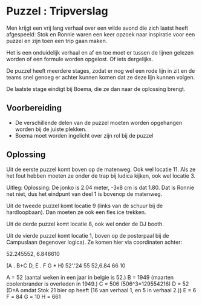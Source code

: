 # Puzzel : Tripverslag
Men krijgt een vrij lang verhaal over een wilde avond die zich laatst heeft afgespeeld: Stok en Ronnie waren een keer opzoek naar inspiratie voor een puzzel en zijn toen een trip gaan maken.

Het is een onduidelijk verhaal en af en toe moet er tussen de lijnen gelezen worden of een formule worden opgelost. Of iets dergelijks.

De puzzel heeft meerdere stages, zodat er nog wel een rode lijn in zit en de teams snel genoeg er achter kunnen komen dat ze deze lijn kunnen volgen.

De laatste stage eindigt bij Boema, die ze dan naar de oplossing brengt.

## Voorbereiding
 * De verschillende delen van de puzzel moeten worden opgehangen worden bij de juiste plekken.
 * Boema moet worden ingelicht over zijn rol bij de puzzel

## Oplossing 
Uit de eerste puzzel komt boven op de matenweg. Ook wel locatie 11. Als ze het fout hebben moeten ze onder de trap bij ludica kijken, ook wel locatie 3.

Uitleg: Oplossing: De jonko is 2.04 meter, -3x8 cm is dat 1.80. Dat is Ronnie net niet, dus het eindpunt van deel 1 is bovenop de matenweg.


Uit de tweede puzzel komt locatie 9 (links van de schuur bij de hardloopbaan). Dan moeten ze ook een fles ice trekken.



Uit de derde puzzel komt locatie 8, ook wel onder de DJ booth.

Uit de vierde puzzel komt locatie 1, boven op de posterpaal bij de Campuslaan (tegenover logica). Ze komen hier via coordinaten achter:

52.245552, 6.846610

(A . B+C D, E . F G * H)
52'.'24 55 52,6.84 66 10

A = 52 (aantal weken in een jaar in belgie is 52.)
B = 1949 (maarten coolenbrander is overleden in 1949.)
C = 506 (506^3=129554216)
D = 52 (D=A omdat Stok 21 bier op heeft (16 van verhaal 1, en 5 in verhaal 2.))
E = 6
F = 84
G = 10
H = 661

